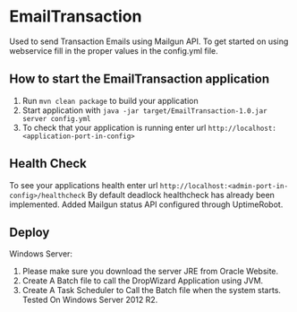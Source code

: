 # EmailTransaction

Used to send Transaction Emails using Mailgun API.
To get started on using webservice fill in the proper values in the config.yml file.

How to start the EmailTransaction application
---

1. Run `mvn clean package` to build your application
2. Start application with `java -jar target/EmailTransaction-1.0.jar server config.yml`
3. To check that your application is running enter url `http://localhost:<application-port-in-config>`

Health Check
---

To see your applications health enter url `http://localhost:<admin-port-in-config>/healthcheck`
By default deadlock healthcheck has already been implemented.
Added Mailgun status API configured through UptimeRobot.

Deploy
---
Windows Server:

1. Please make sure you download the server JRE from Oracle Website.
2. Create A Batch file to call the DropWizard Application using JVM.
3. Create A Task Scheduler to Call the Batch file when the system starts.
   Tested On Windows Server 2012 R2.
